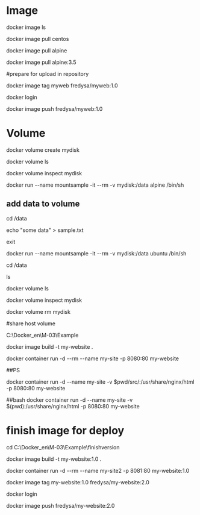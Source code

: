 # Image

docker image ls

docker image pull centos

docker image pull alpine

docker image pull alpine:3.5

#prepare for upload in repository

docker image tag myweb fredysa/myweb:1.0 

docker login

docker image push fredysa/myweb:1.0 

# Volume

docker volume create mydisk 

docker volume ls

docker volume inspect mydisk 

docker run --name mountsample -it --rm -v mydisk:/data alpine /bin/sh 

## add data to volume

cd /data

echo "some data" > sample.txt

exit

docker run --name mountsample -it --rm -v mydisk:/data ubuntu /bin/sh 

cd /data

ls

docker volume ls

docker volume inspect mydisk

docker volume rm mydisk

#share host volume

C:\Docker\_en\M-03\Example

docker image build -t my-website .

docker container run -d --rm --name my-site -p 8080:80 my-website

##PS 

docker container run -d --name my-site -v $pwd/src/:/usr/share/nginx/html -p 8080:80  my-website

##bash
docker container run -d --name my-site -v $(pwd):/usr/share/nginx/html -p 8080:80 my-website

# finish image for deploy

cd C:\Docker\_en\M-03\Example\finishversion

docker image build -t my-website:1.0 .

docker container run -d --rm --name my-site2 -p 8081:80 my-website:1.0

docker image tag my-website:1.0 fredysa/my-website:2.0

docker login

docker image push fredysa/my-website:2.0

